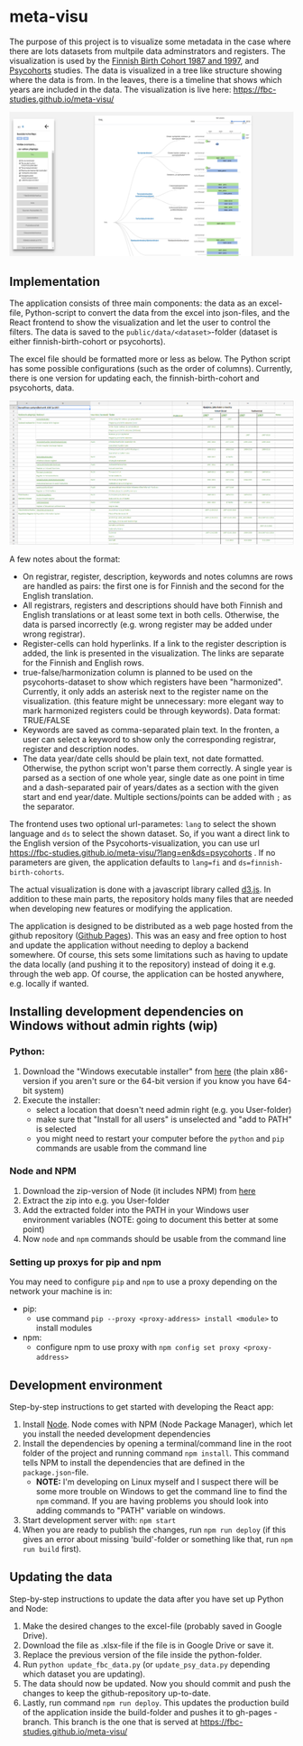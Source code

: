# meta-visu

The purpose of this project is to visualize some metadata in the case where there are lots datasets from multpile data adminstrators and registers. The visualization is used by the [Finnish Birth Cohort 1987 and 1997](https://thl.fi/fi/tutkimus-ja-kehittaminen/tutkimukset-ja-hankkeet/kansallinen-syntymakohortti-1987), and [Psycohorts](http://psycohorts.utu.fi/) studies. The data is visualized in a tree like structure showing where the data is from. In the leaves, there is a timeline that shows which years are included in the data. The visualization is live here: https://fbc-studies.github.io/meta-visu/

![Screenshot of the visualization](readme-imgs/visu-screenshot.PNG?raw=true "Screenshot of the visualization")

## Implementation

The application consists of three main components: the data as an excel-file, Python-script to convert the data from the excel into json-files, and the React frontend to show the visualization and let the user to control the filters. The data is saved to the `public/data/<dataset>`-folder (dataset is either finnish-birth-cohort or psycohorts).

The excel file should be formatted more or less as below. The Python script has some possible configurations (such as the order of columns). Currently, there is one version for updating each, the finnish-birth-cohort and psycohorts, data.

![Screenshot of the excel format](readme-imgs/data-screenshot.PNG?raw=true "Screenshot of the excel format")

A few notes about the format:

- On registrar, register, description, keywords and notes columns are rows are handled as pairs: the first one is for Finnish and the second for the English translation.
- All registrars, registers and descriptions should have both Finnish and English translations or at least some text in both cells. Otherwise, the data is parsed incorrectly (e.g. wrong register may be added under wrong registrar).
- Register-cells can hold hyperlinks. If a link to the register description is added, the link is presented in the visualization. The links are separate for the Finnish and English rows.
- true-false/harmonization column is planned to be used on the psycohorts-dataset to show which registers have been "harmonized". Currently, it only adds an asterisk next to the register name on the visualization. (this feature might be unnecessary: more elegant way to mark harmonized registers could be through keywords). Data format: TRUE/FALSE
- Keywords are saved as comma-separated plain text. In the fronten, a user can select a keyword to show only the corresponding registrar, register and description nodes.
- The data year/date cells should be plain text, not date formatted. Otherwise, the python script won't parse them correctly. A single year is parsed as a section of one whole year, single date as one point in time and a dash-separated pair of years/dates as a section with the given start and end year/date. Multiple sections/points can be added with `;` as the separator.

The frontend uses two optional url-parametes: `lang` to select the shown language and `ds` to select the shown dataset. So, if you want a direct link to the English version of the Psycohorts-visualization, you can use url https://fbc-studies.github.io/meta-visu/?lang=en&ds=psycohorts . If no parameters are given, the application defaults to `lang=fi` and `ds=finnish-birth-cohorts`.

The actual visualization is done with a javascript library called [d3.js](https://d3js.org/).
In addition to these main parts, the repository holds many files that are needed when developing new features or modifying the application.

The application is designed to be distributed as a web page hosted from the github repository ([Github Pages](https://pages.github.com/)). This was an easy and free option to host and update the application without needing to deploy a backend somewhere. Of course, this sets some limitations such as having to update the data locally (and pushing it to the repository) instead of doing it e.g. through the web app. Of course, the application can be hosted anywhere, e.g. locally if wanted.

## Installing development dependencies on Windows without admin rights (wip)

### Python:

1. Download the "Windows executable installer" from [here](https://www.python.org/downloads/windows/) (the plain x86-version if you aren't sure or the 64-bit version if you know you have 64-bit system)
2. Execute the installer:
   - select a location that doesn't need admin right (e.g. you User-folder)
   - make sure that "Install for all users" is unselected and "add to PATH" is selected
   - you might need to restart your computer before the `python` and `pip` commands are usable from the command line

### Node and NPM

1. Download the zip-version of Node (it includes NPM) from [here](https://nodejs.org/en/download/)
2. Extract the zip into e.g. you User-folder
3. Add the extracted folder into the PATH in your Windows user environment variables (NOTE: going to document this better at some point)
4. Now `node` and `npm` commands should be usable from the command line

### Setting up proxys for pip and npm

You may need to configure `pip` and `npm` to use a proxy depending on the network your machine is in:

- pip:
  - use command `pip --proxy <proxy-address> install <module>` to install modules
- npm:
  - configure npm to use proxy with `npm config set proxy <proxy-address>`

## Development environment

Step-by-step instructions to get started with developing the React app:

1. Install [Node](https://nodejs.org/en/). Node comes with NPM (Node Package Manager), which let you install the needed development dependencies
2. Install the dependencies by opening a terminal/command line in the root folder of the project and running command `npm install`. This command tells NPM to install the dependencies that are defined in the `package.json`-file.
   - **NOTE:** I'm developing on Linux myself and I suspect there will be some more trouble on Windows to get the command line to find the `npm` command. If you are having problems you should look into adding commands to "PATH" variable on windows.
3. Start development server with: `npm start`
4. When you are ready to publish the changes, run `npm run deploy` (if this gives an error about missing 'build'-folder or something like that, run `npm run build` first).

## Updating the data

Step-by-step instructions to update the data after you have set up Python and Node:

1. Make the desired changes to the excel-file (probably saved in Google Drive).
2. Download the file as .xlsx-file if the file is in Google Drive or save it.
3. Replace the previous version of the file inside the python-folder.
4. Run `python update_fbc_data.py` (or `update_psy_data.py` depending which dataset you are updating).
5. The data should now be updated. Now you should commit and push the changes to keep the github-repository up-to-date.
6. Lastly, run command `npm run deploy`. This updates the production build of the application inside the build-folder and pushes it to gh-pages -branch. This branch is the one that is served at https://fbc-studies.github.io/meta-visu/
